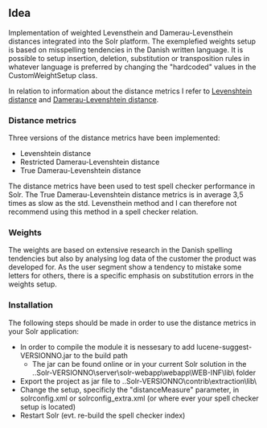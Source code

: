 ## Idea

Implementation of weighted Levensthein and Damerau-Levensthein distances integrated into the Solr platform. The exemplefied weights setup is based on misspelling tendencies in the Danish written language. It is possible to setup insertion, deletion, substitution or transposition rules in whatever language is preferred by changing the "hardcoded" values in the CustomWeightSetup class. 

In relation to information about the distance metrics I refer to [Levenshtein distance](https://en.wikipedia.org/wiki/Levenshtein_distance) and [Damerau-Levenshtein distance](https://en.wikipedia.org/wiki/Damerau%E2%80%93Levenshtein_distance). 

### Distance metrics
Three versions of the distance metrics have been implemented:

* Levenshtein distance
* Restricted Damerau-Levenshtein distance
* True Damerau-Levenshtein distance

The distance metrics have been used to test spell checker performance in Solr. The True Damerau-Levenshtein distance metrics is in average 3,5 times as slow as the std. Levensthein method and I can therefore not recommend using this method in a spell checker relation. 


### Weights
The weights are based on extensive research in the Danish spelling tendencies but also by analysing log data of the customer the product was developed for. As the user segment show a tendency to mistake some letters for others, there is a specific emphasis on substitution errors in the weights setup. 

### Installation
The following steps should be made in order to use the distance metrics in your Solr application:

* In order to compile the module it is nessesary to add lucene-suggest-VERSIONNO.jar to the build path
  * The jar can be found online or in your current Solr solution in the ..Solr-VERSIONNO\server\solr-webapp\webapp\WEB-INF\lib\ folder
* Export the project as jar file to ..Solr-VERSIONNO\contrib\extraction\lib\
* Change the setup, specificly the "distanceMeasure" parameter, in solrconfig.xml or solrconfig_extra.xml (or where ever your spell checker setup is located)
* Restart Solr (evt. re-build the spell checker index)
